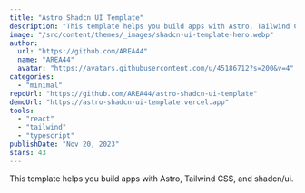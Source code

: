 ```yaml
---
title: "Astro Shadcn UI Template"
description: "This template helps you build apps with Astro, Tailwind CSS, and shadcn/ui."
image: "/src/content/themes/_images/shadcn-ui-template-hero.webp"
author:
  url: "https://github.com/AREA44"
  name: "AREA44"
  avatar: "https://avatars.githubusercontent.com/u/45186712?s=200&v=4"
categories:
  - "minimal"
repoUrl: "https://github.com/AREA44/astro-shadcn-ui-template"
demoUrl: "https://astro-shadcn-ui-template.vercel.app"
tools:
  - "react"
  - "tailwind"
  - "typescript"
publishDate: "Nov 20, 2023"
stars: 43
---
```


<p>This template helps you build apps with Astro, Tailwind CSS, and
  shadcn/ui.</p>
